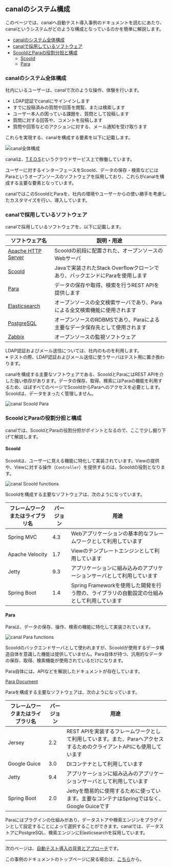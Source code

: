 ## canalのシステム構成

このページでは、canalへ自動テスト導入事例のドキュメントを読むにあたり、canalというシステムがどのような構成となっているのかを簡単に解説します。

* [canalのシステム全体構成](#canalのシステム全体構成)
* [canalで採用しているソフトウェア](#canalで採用しているソフトウェア)
* [ScooldとParaの役割分担と構成](#ScooldとParaの役割分担と構成)
  * [Scoold](#Scoold)
  * [Para](#Para)

### canalのシステム全体構成

社内にいるユーザーは、canalで次のような操作、体験を行います。

* LDAP認証でcanalにサインインします
* すでに投稿済みの質問や回答を閲覧、または検索します
* ユーザー本人の困っている課題を、質問として投稿します
* 質問に対する回答や、コメントを投稿します
* 質問や回答などのアクションに対する、メール通知を受け取ります

これらを実現する、canalを構成する要素を以下に記載します。

![canal全体構成](img/canal-overview.png)

canalは、[T.E.O.S](https://www.einswave.jp/service/cloud/teos/)というクラウドサービス上で稼働しています。

ユーザーに対するインターフェースをScoold、データの保存・検索などにはParaというオープンソースのソフトウェアを採用しており、これらがcanalを構成する主要な要素となっています。

canalではこのScooldとParaを、社内の環境やユーザーからの使い勝手を考慮したカスタマイズを行い、導入しています。

### canalで採用しているソフトウェア

canalで採用しているソフトウェアを、以下に記載します。

|ソフトウェア名|説明・用途|
|-|-|
|[Apache HTTP Server](https://httpd.apache.org/)|Scooldの前段に配置された、オープンソースのWebサーバ|
|[Scoold](https://github.com/Erudika/scoold/)|Javaで実装されたStack Overflowクローンであり、バックエンドにParaを使用します|
|[Para](https://github.com/Erudika/para)|データの保存や取得、検索を行うREST APIを提供します|
|[Elasticsearch](https://www.elastic.co/products/elasticsearch)|オープンソースの全文検索サーバであり、Paraによる全文検索機能に使用されます|
|[PostgreSQL](https://www.postgresql.org/)|オープンソースのRDBMSであり、Paraによる主要なデータ保存先として使用されます|
|[Zabbix](https://www.zabbix.com/)|オープンソースの監視ソフトウェア|

LDAP認証およびメール送信については、社内のものを利用します。  
※ テストの際、LDAP認証およびメール送信に使うサーバはテスト用に置き換わります。

canalを構成する主要なソフトウェアである、ScooldとParaにはREST APIを介した強い依存があります。データの保存、取得、検索にはParaの機能を利用するため、ほぼすべてのページでScooldからParaへのアクセスを必要とします。Scooldは、データをまったく管理しません。

![canal Scoold Para](img/canal-scoold-para.png)

### ScooldとParaの役割分担と構成

canalでは、ScooldとParaの役割分担がポイントとなるので、ここで少し掘り下げて解説します。

#### Scoold

Scooldは、ユーザーに見える機能に特化して実装されています。Viewの提供や、Viewに対する操作（`Controller`）を提供するのは、Scooldの役割となります。

![canal Scoold functions](img/canal-scoold-functions.png)

Scooldを構成する主要なソフトウェアは、次のようになっています。

|フレームワークまたはライブラリ名|バージョン|用途|
|-|-|-|
|Spring MVC|4.3|Webアプリケーションの基本的なフレームワークとして利用しています|
|Apache Velocity|1.7|Viewのテンプレートエンジンとして利用しています|
|Jetty|9.3|アプリケーションに組み込みのアプリケーションサーバとして利用しています|
|Spring Boot|1.4|Spring Frameworkを使用した開発を行う際の、ライブラリの自動設定の仕組みとして利用しています|

#### Para

Paraは、データの保存、操作、検索の機能に特化して実装されています。

![canal Para functions](img/canal-para-functions.png)

Scooldのバックエンドサーバとして使われますが、Scooldが使用するデータ構造自体を意識した機能は提供していません。Para自体が持つ、汎用的なデータの保存、取得、検索機能が使用されているだけになります。

Para自体には、APIなどを解説したドキュメントが存在しています。

[Para Document](https://paraio.org/)

Paraを構成する主要なソフトウェアは、次のようになっています。

|フレームワークまたはライブラリ名|バージョン|用途|
|-|-|-|
|Jersey|2.2|REST APIを実装するフレームワークとして利用しています。また、ParaへアクセスするためのクライアントAPIにも使用しています|
|Google Guice|3.0|DIコンテナとして利用しています|
|Jetty|9.4|アプリケーションに組み込みのアプリケーションサーバとして利用しています|
|Spring Boot|2.0|Jettyを簡易的に使用するために使っています。主要なコンテナはSpringではなく、Google Guiceです|

Paraにはプラグインの仕組みがあり、データストアや検索エンジンをプラグインとして設定することによって選択することができます。canalでは、データストアにPostgreSQL、検索エンジンにElasticsearchを採用しています。

---

次のページは、[自動テスト導入の背景とアプローチ](testing-background-approach.md)です。

この事例のドキュメントのトップページに戻る場合は、[こちら](README.md)から。
